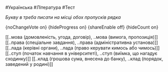 #Українська #Література #Тест

*Букву в треба писати на місці обох пропусків рядка*

{noChangeVote on}
{hideProgress on}
{shareEnable off}
{hideCount on}

[[..мова (домовленість, угода, договір), ..мова (вимога, пропозиція)]]
[[..права (спеціальне завдання), ..права (адміністративна установа)]]
[[..лада (керівні органи), ..лада (право керувати кимось або чимось)]]
[[..ступ (початок навчання в університеті), ..ступ (виїмка, що нагадує сходинку)]]
[[..клад (грошова сума, внесена до банку), ..клад (порядок, заведений у родині)]]
